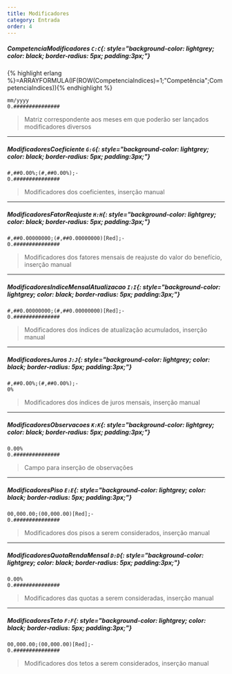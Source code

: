 ```yaml
---
title: Modificadores
category: Entrada
order: 4
---
```


##### **CompetenciaModificadores** `C:C`{: style="background-color: lightgrey; color: black; border-radius: 5px; padding:3px;"}
{% highlight erlang %}=ARRAYFORMULA(IF(ROW(CompetenciaIndices)=1;"Competência";CompetenciaIndices)){% endhighlight %}


~~~
mm/yyyy
0.###############
~~~


> Matriz correspondente aos meses em que poderão ser lançados modificadores diversos

* * *

##### **ModificadoresCoeficiente** `G:G`{: style="background-color: lightgrey; color: black; border-radius: 5px; padding:3px;"}


~~~
#,##0.00%;(#,##0.00%);-
0.###############
~~~


> Modificadores dos coeficientes, inserção manual

* * *

##### **ModificadoresFatorReajuste** `H:H`{: style="background-color: lightgrey; color: black; border-radius: 5px; padding:3px;"}


~~~
#,##0.00000000;(#,##0.00000000)[Red];-
0.###############
~~~


> Modificadores dos fatores mensais de reajuste do valor do benefício, inserção manual

* * *

##### **ModificadoresIndiceMensalAtualizacao** `I:I`{: style="background-color: lightgrey; color: black; border-radius: 5px; padding:3px;"}


~~~
#,##0.00000000;(#,##0.00000000)[Red];-
0.###############
~~~


> Modificadores dos índices de atualização acumulados, inserção manual

* * *

##### **ModificadoresJuros** `J:J`{: style="background-color: lightgrey; color: black; border-radius: 5px; padding:3px;"}


~~~
#,##0.00%;(#,##0.00%);-
0%
~~~


> Modificadores dos índices de juros mensais, inserção manual

* * *

##### **ModificadoresObservacoes** `K:K`{: style="background-color: lightgrey; color: black; border-radius: 5px; padding:3px;"}


~~~
0.00%
0.###############
~~~


> Campo para inserção de observações

* * *

##### **ModificadoresPiso** `E:E`{: style="background-color: lightgrey; color: black; border-radius: 5px; padding:3px;"}


~~~
00,000.00;(00,000.00)[Red];-
0.###############
~~~


> Modificadores dos pisos a serem considerados, inserção manual

* * *

##### **ModificadoresQuotaRendaMensal** `D:D`{: style="background-color: lightgrey; color: black; border-radius: 5px; padding:3px;"}


~~~
0.00%
0.###############
~~~


> Modificadores das quotas a serem consideradas, inserção manual

* * *

##### **ModificadoresTeto** `F:F`{: style="background-color: lightgrey; color: black; border-radius: 5px; padding:3px;"}


~~~
00,000.00;(00,000.00)[Red];-
0.###############
~~~


> Modificadores dos tetos a serem considerados, inserção manual
